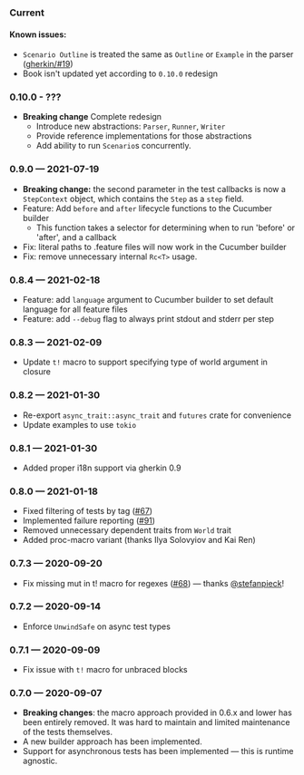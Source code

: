 ### Current

#### Known issues:

- `Scenario Outline` is treated the same as `Outline` or `Example` in the parser ([gherkin/#19](https://github.com/bbqsrc/gherkin-rust/issues/19))
- Book isn't updated yet according to `0.10.0` redesign

### 0.10.0 - ???

- **Breaking change** Complete redesign
  - Introduce new abstractions: `Parser`, `Runner`, `Writer`
  - Provide reference implementations for those abstractions
  - Add ability to run `Scenario`s concurrently.

### 0.9.0 — 2021-07-19

- **Breaking change:** the second parameter in the test callbacks is now a `StepContext` object, which contains the `Step` as a `step` field.
- Feature: Add `before` and `after` lifecycle functions to the Cucumber builder
  - This function takes a selector for determining when to run 'before' or 'after', and a callback
- Fix: literal paths to .feature files will now work in the Cucumber builder
- Fix: remove unnecessary internal `Rc<T>` usage.

### 0.8.4 — 2021-02-18

- Feature: add `language` argument to Cucumber builder to set default language for all feature files
- Feature: add `--debug` flag to always print stdout and stderr per step

### 0.8.3 — 2021-02-09

- Update `t!` macro to support specifying type of world argument in closure

### 0.8.2 — 2021-01-30

- Re-export `async_trait::async_trait` and `futures` crate for convenience
- Update examples to use `tokio`

### 0.8.1 — 2021-01-30

- Added proper i18n support via gherkin 0.9

### 0.8.0 — 2021-01-18

- Fixed filtering of tests by tag ([#67](https://github.com/bbqsrc/cucumber-rust/issues/67))
- Implemented failure reporting ([#91](https://github.com/bbqsrc/cucumber-rust/issues/91))
- Removed unnecessary dependent traits from `World` trait
- Added proc-macro variant (thanks Ilya Solovyiov and Kai Ren)

### 0.7.3 — 2020-09-20

- Fix missing mut in t! macro for regexes ([#68](https://github.com/bbqsrc/cucumber-rust/issues/68)) — thanks [@stefanpieck](https://github.com/stefanpieck)!

### 0.7.2 — 2020-09-14

- Enforce `UnwindSafe` on async test types

### 0.7.1 — 2020-09-09

- Fix issue with `t!` macro for unbraced blocks

### 0.7.0 — 2020-09-07

- **Breaking changes**: the macro approach provided in 0.6.x and lower has been entirely removed. It was hard to maintain and limited maintenance of the tests themselves.
- A new builder approach has been implemented.
- Support for asynchronous tests has been implemented — this is runtime agnostic.
